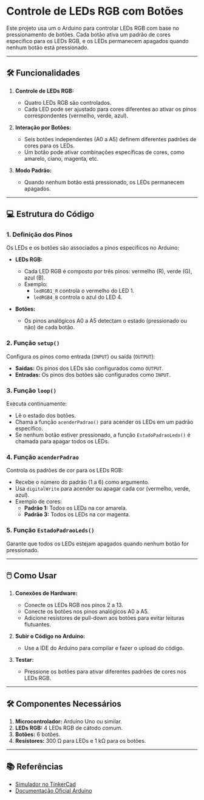 # Controle de LEDs RGB com Botões

Este projeto usa um o Arduino para controlar LEDs RGB com base no pressionamento de botões. Cada botão ativa um padrão de cores específico para os LEDs RGB, e os LEDs permanecem apagados quando nenhum botão está pressionado.

---

## 🛠️ Funcionalidades

1. **Controle de LEDs RGB:** 
   - Quatro LEDs RGB são controlados.
   - Cada LED pode ser ajustado para cores diferentes ao ativar os pinos correspondentes (vermelho, verde, azul).

2. **Interação por Botões:** 
   - Seis botões independentes (A0 a A5) definem diferentes padrões de cores para os LEDs.
   - Um botão pode ativar combinações específicas de cores, como amarelo, ciano, magenta, etc.

3. **Modo Padrão:**
   - Quando nenhum botão está pressionado, os LEDs permanecem apagados.

---

## 💻 Estrutura do Código

### 1. **Definição dos Pinos**
Os LEDs e os botões são associados a pinos específicos no Arduino:
- **LEDs RGB:**
  - Cada LED RGB é composto por três pinos: vermelho (R), verde (G), azul (B).
  - Exemplo: 
    - `ledRGB1_R` controla o vermelho do LED 1.
    - `ledRGB4_B` controla o azul do LED 4.

- **Botões:** 
  - Os pinos analógicos A0 a A5 detectam o estado (pressionado ou não) de cada botão.

### 2. **Função `setup()`**
Configura os pinos como entrada (`INPUT`) ou saída (`OUTPUT`):
- **Saídas:** Os pinos dos LEDs são configurados como `OUTPUT`.
- **Entradas:** Os pinos dos botões são configurados como `INPUT`.

### 3. **Função `loop()`**
Executa continuamente:
- Lê o estado dos botões.
- Chama a função `acenderPadrao()` para acender os LEDs em um padrão específico.
- Se nenhum botão estiver pressionado, a função `EstadoPadraoLeds()` é chamada para apagar todos os LEDs.

### 4. **Função `acenderPadrao`**
Controla os padrões de cor para os LEDs RGB:
- Recebe o número do padrão (1 a 6) como argumento.
- Usa `digitalWrite` para acender ou apagar cada cor (vermelho, verde, azul).
- Exemplo de cores:
  - **Padrão 1:** Todos os LEDs na cor amarela.
  - **Padrão 3:** Todos os LEDs na cor magenta.

### 5. **Função `EstadoPadraoLeds()`**
Garante que todos os LEDs estejam apagados quando nenhum botão for pressionado.

---

## 🖱️ Como Usar

1. **Conexões de Hardware:**
   - Conecte os LEDs RGB nos pinos 2 a 13.
   - Conecte os botões nos pinos analógicos A0 a A5.
   - Adicione resistores de pull-down aos botões para evitar leituras flutuantes.

2. **Subir o Código no Arduino:**
   - Use a IDE do Arduino para compilar e fazer o upload do código.

3. **Testar:**
   - Pressione os botões para ativar diferentes padrões de cores nos LEDs RGB.

---

## 🛠️ Componentes Necessários

1. **Microcontrolador:** Arduino Uno ou similar.
2. **LEDs RGB:** 4 LEDs RGB de cátodo comum.
3. **Botões:** 6 botões.
4. **Resistores:** 300 Ω para LEDs e 1 kΩ para os botões.

---
## 📚 Referências
- [Simulador no TinkerCad](https://www.tinkercad.com/things/3HIHWPXdBLA-amarelando)
- [Documentação Oficial Arduino](https://www.arduino.cc/en/Guide)
